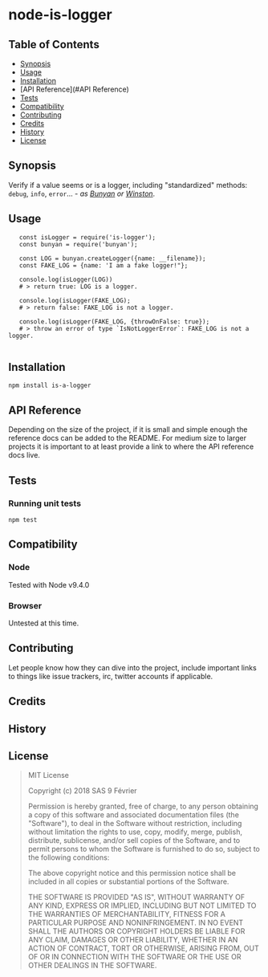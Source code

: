 node-is-logger 
======================

## Table of Contents

* [Synopsis](#Synopsis)
* [Usage](#Usage)
* [Installation](#Installation)
* [API Reference](#API Reference)
* [Tests](#Tests)
* [Compatibility](#Compatibility)
* [Contributing](#Contributing)
* [Credits](#Credits)
* [History](#History)
* [License](#License)

## Synopsis

Verify if a value seems or is a logger, including "standardized" methods: `debug`, `info`, `error`... - _as [Bunyan](https://github.com/trentm/node-bunyan) or [Winston](https://github.com/winstonjs/winston)_.

## Usage 

```
   const isLogger = require('is-logger');
   const bunyan = require('bunyan');
   
   const LOG = bunyan.createLogger({name: __filename});
   const FAKE_LOG = {name: 'I am a fake logger!"};
   
   console.log(isLogger(LOG)) 
   # > return true: LOG is a logger.
   
   console.log(isLogger(FAKE_LOG);
   # > return false: FAKE_LOG is not a logger.
   
   console.log(isLogger(FAKE_LOG, {throwOnFalse: true});
   # > throw an error of type `IsNotLoggerError`: FAKE_LOG is not a logger.
   
```

## Installation

    npm install is-a-logger

## API Reference

Depending on the size of the project, if it is small and simple enough the reference docs can be added to the README. For medium size to larger projects it is important to at least provide a link to where the API reference docs live.

## Tests

### Running unit tests

    npm test

## Compatibility

### Node

Tested with Node v9.4.0

### Browser

Untested at this time.

## Contributing

Let people know how they can dive into the project, include important links to things like issue trackers, irc, twitter accounts if applicable.

## Credits

## History

## License

> MIT License
> 
> Copyright (c) 2018 SAS 9 Février
> 
> Permission is hereby granted, free of charge, to any person obtaining a copy
> of this software and associated documentation files (the "Software"), to deal
> in the Software without restriction, including without limitation the rights
> to use, copy, modify, merge, publish, distribute, sublicense, and/or sell
> copies of the Software, and to permit persons to whom the Software is
> furnished to do so, subject to the following conditions:
> 
> The above copyright notice and this permission notice shall be included in all
> copies or substantial portions of the Software.
> 
> THE SOFTWARE IS PROVIDED "AS IS", WITHOUT WARRANTY OF ANY KIND, EXPRESS OR
> IMPLIED, INCLUDING BUT NOT LIMITED TO THE WARRANTIES OF MERCHANTABILITY,
> FITNESS FOR A PARTICULAR PURPOSE AND NONINFRINGEMENT. IN NO EVENT SHALL THE
>AUTHORS OR COPYRIGHT HOLDERS BE LIABLE FOR ANY CLAIM, DAMAGES OR OTHER
> LIABILITY, WHETHER IN AN ACTION OF CONTRACT, TORT OR OTHERWISE, ARISING FROM,
> OUT OF OR IN CONNECTION WITH THE SOFTWARE OR THE USE OR OTHER DEALINGS IN THE
> SOFTWARE.

